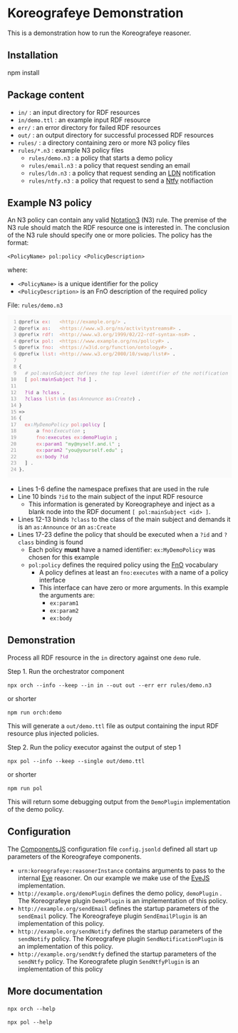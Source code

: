 # Koreografeye Demonstration

This is a demonstration how to run the Koreografeye reasoner.

## Installation

npm install 

## Package content

- `in/` : an input directory for RDF resources
- `in/demo.ttl` : an example input RDF resource
- `err/` : an error directory for failed RDF resources
- `out/` : an output directory for successful processed RDF resources
- `rules/` : a directory containing zero or more N3 policy files
- `rules/*.n3` : example N3 policy files
    - `rules/demo.n3` : a policy that starts a demo policy
    - `rules/email.n3` : a policy that request sending an email
    - `rules/ldn.n3` : a policy that request sending an [LDN](https://www.w3.org/TR/ldn/) notification
    - `rules/ntfy.n3` : a policy that request to send a [Ntfy](https://ntfy.sh) notifiaction

## Example N3 policy

An N3 policy can contain any valid [Notation3](https://w3c.github.io/N3/spec/) (N3) rule. The premise of the N3 rule should match the RDF resource one is interested in. The conclusion of the N3 rule should specify one or more policies. The policy has the format:

```(turtle)
<PolicyName> pol:policy <PolicyDescription>
```

where:

- `<PolicyName>` is a unique identifier for the policy
- `<PolicyDescription>` is an FnO description of the required policy

File: `rules/demo.n3`

![demo](demo.png)

- Lines 1-6 define the namespace prefixes that are used in the rule
- Line 10 binds `?id` to the main subject of the input RDF resource
    - This information is generated by Koreographeye and inject as a blank node into the RDF document `[ pol:mainSubject <id> ]`.
- Lines 12-13 binds `?class` to the class of the main subject and demands it is an `as:Announce` or an `as:Create`
- Lines 17-23 define the policy that should be executed when a `?id` and `?class` binding is found
    - Each policy **must** have a named identifier: `ex:MyDemoPolicy` was chosen for this example
    - `pol:policy` defines the required policy using the [FnO](https://fno.io/spec/) vocabulary
      - A policy defines at least an `fno:executes` with a name of a policy interface
      - This interface can have zero or more arguments. In this example the arguments are:
          - `ex:param1`
          - `ex:param2`
          - `ex:body`

## Demonstration

Process all RDF resource in the `in` directory against one `demo` rule.

Step 1. Run the orchestrator component

```
npx orch --info --keep --in in --out out --err err rules/demo.n3
```

or shorter

```
npm run orch:demo
```

This will generate a `out/demo.ttl` file as output containing the input RDF resource plus injected policies.

Step 2. Run the policy executor against the output of step 1

```
npx pol --info --keep --single out/demo.ttl
```

or shorter

```
npm run pol
```

This will return some debugging output from the `DemoPlugin` implementation of the demo policy.

## Configuration

The [ComponentsJS](https://componentsjs.readthedocs.io/en/latest/) configuration file `config.jsonld` defined all start up parameters of the Koreografeye components.

- `urn:koreografeye:reasonerInstance` contains arguments to pass to the internal [Eye](https://github.com/eyereasoner/eye) reasoner. On our example we make use of the [EyeJS](https://github.com/eyereasoner/eye-js) implementation.
- `http://example.org/demoPlugin` defines the demo policy, `demoPlugin` . The Koreografeye plugin `DemoPlugin` is an implementation of this policy.
- `http://example.org/sendEmail` defines the startup parameters of the `sendEmail` policy. The Koreografeye plugin `SendEmailPlugin` is an implementation of this policy.
- `http://example.org/sendNotify` defines the startup parameters of the `sendNotify` policy. The Koreografeye plugin `SendNotificationPlugin` is an implementation of this policy.
- `http://example.org/sendNtfy` defined the startup parameters of the `sendNtfy` policy. The Koreografete plugin `SendNtfyPlugin` is an implementation of this policy

## More documentation

```
npx orch --help
```

```
npx pol --help
```